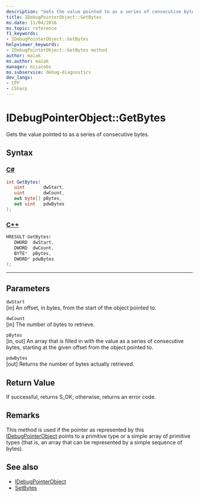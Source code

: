 ```yaml
---
description: "Gets the value pointed to as a series of consecutive bytes."
title: IDebugPointerObject::GetBytes
ms.date: 11/04/2016
ms.topic: reference
f1_keywords:
- IDebugPointerObject::GetBytes
helpviewer_keywords:
- IDebugPointerObject::GetBytes method
author: maiak
ms.author: maiak
manager: mijacobs
ms.subservice: debug-diagnostics
dev_langs:
- CPP
- CSharp
---
```

# IDebugPointerObject::GetBytes

Gets the value pointed to as a series of consecutive bytes.

## Syntax

### [C#](#tab/csharp)
```csharp
int GetBytes(
   uint       dwStart,
   uint       dwCount,
   out byte[] pBytes,
   out uint   pdwBytes
);
```
### [C++](#tab/cpp)
```cpp
HRESULT GetBytes( 
   DWORD  dwStart,
   DWORD  dwCount,
   BYTE*  pBytes,
   DWORD* pdwBytes
);
```
---

## Parameters
`dwStart`\
[in] An offset, in bytes, from the start of the object pointed to.

`dwCount`\
[in] The number of bytes to retrieve.

`pBytes`\
[in, out] An array that is filled in with the value as a series of consecutive bytes, starting at the given offset from the object pointed to.

`pdwBytes`\
[out] Returns the number of bytes actually retrieved.

## Return Value
 If successful, returns S_OK; otherwise, returns an error code.

## Remarks
 This method is used if the pointer as represented by this [IDebugPointerObject](../../../extensibility/debugger/reference/idebugpointerobject.md) points to a primitive type or a simple array of primitive types (that is, an array that can be represented by a simple sequence of bytes).

## See also
- [IDebugPointerObject](../../../extensibility/debugger/reference/idebugpointerobject.md)
- [SetBytes](../../../extensibility/debugger/reference/idebugpointerobject-setbytes.md)
